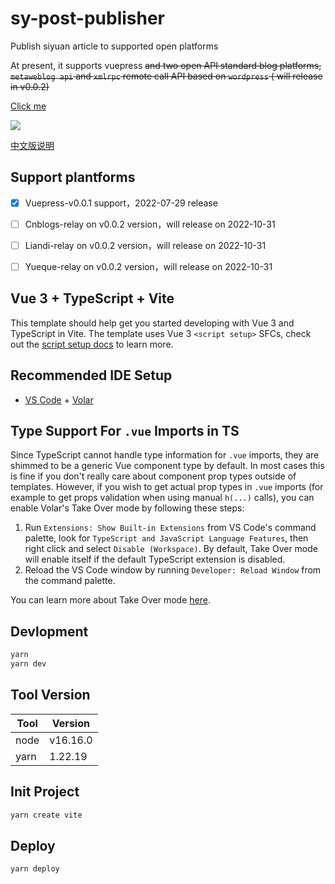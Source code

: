 # sy-post-publisher

Publish siyuan article to supported open platforms

At present, it supports vuepress ~~and two open API standard blog platforms, <code>metaweblog api</code> and <code>xmlrpc</code> remote call API based on <code>wordpress</code> ( will release in v0.0.2)~~

<a href="https://img1.terwergreen.com/api/public/20220729233245.gif" target="_blank" >Click me</a>

![](img/v001.gif)

[中文版说明](README-zh_CN.md)

## Support plantforms

* [X] Vuepress-v0.0.1 support，2022-07-29 release

* [ ] Cnblogs-relay on v0.0.2 version，will release on 2022-10-31
* [ ] Liandi-relay on v0.0.2 version，will release on 2022-10-31
* [ ] Yueque-relay on v0.0.2 version，will release on 2022-10-31

## Vue 3 + TypeScript + Vite

This template should help get you started developing with Vue 3 and TypeScript in Vite. The template uses Vue 3 `<script setup>` SFCs, check out the [script setup docs](https://v3.vuejs.org/api/sfc-script-setup.html#sfc-script-setup) to learn more.

## Recommended IDE Setup

* [VS Code](https://code.visualstudio.com/) + [Volar](https://marketplace.visualstudio.com/items?itemName=Vue.volar)

## Type Support For `.vue` Imports in TS

Since TypeScript cannot handle type information for `.vue` imports, they are shimmed to be a generic Vue component type by default. In most cases this is fine if you don't really care about component prop types outside of templates. However, if you wish to get actual prop types in `.vue` imports (for example to get props validation when using manual `h(...)` calls), you can enable Volar's Take Over mode by following these steps:

1. Run `Extensions: Show Built-in Extensions` from VS Code's command palette, look for `TypeScript and JavaScript Language Features`, then right click and select `Disable (Workspace)`. By default, Take Over mode will enable itself if the default TypeScript extension is disabled.
2. Reload the VS Code window by running `Developer: Reload Window` from the command palette.

You can learn more about Take Over mode [here](https://github.com/johnsoncodehk/volar/discussions/471).

## Devlopment

```bash
yarn
yarn dev
```

## Tool Version

|Tool|Version|
| ------| ----------|
|node|v16.16.0|
|yarn|1.22.19|

## Init Project

```bash
yarn create vite
```

## Deploy

```bash
yarn deploy
```